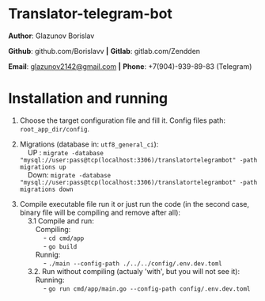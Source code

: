 # Translator-telegram-bot

**Author**: Glazunov Borislav

**Github**: github.com/Borislavv **|**
**Gitlab**: gitlab.com/Zendden

**Email**: glazunov2142@gmail.com **|**
**Phone**: +7(904)-939-89-83 (Telegram)

# Installation and running

1. Choose the target configuration file and fill it. Config files path: `root_app_dir/config`.

2. Migrations (database in: `utf8_general_ci`):<br />
&nbsp;&nbsp;&nbsp;&nbsp;UP  : `migrate -database "mysql://user:pass@tcp(localhost:3306)/translatortelegrambot" -path migrations up`<br />
&nbsp;&nbsp;&nbsp;&nbsp;Down: `migrate -database "mysql://user:pass@tcp(localhost:3306)/translatortelegrambot" -path migrations down`

3. Compile executable file run it or just run the code (in the second case, binary file will be compiling and remove after all):<br />
&nbsp;&nbsp;&nbsp;&nbsp;3.1 Compile and run:<br />
&nbsp;&nbsp;&nbsp;&nbsp;&nbsp;&nbsp;&nbsp;&nbsp;Compiling:<br />
&nbsp;&nbsp;&nbsp;&nbsp;&nbsp;&nbsp;&nbsp;&nbsp;&nbsp;&nbsp;&nbsp;&nbsp;- `cd cmd/app`<br />
&nbsp;&nbsp;&nbsp;&nbsp;&nbsp;&nbsp;&nbsp;&nbsp;&nbsp;&nbsp;&nbsp;&nbsp;- `go build`<br />
&nbsp;&nbsp;&nbsp;&nbsp;&nbsp;&nbsp;&nbsp;&nbsp;Runnig:<br />
&nbsp;&nbsp;&nbsp;&nbsp;&nbsp;&nbsp;&nbsp;&nbsp;&nbsp;&nbsp;&nbsp;&nbsp;- `./main --config-path ./../../config/.env.dev.toml`<br />
&nbsp;&nbsp;&nbsp;&nbsp;3.2. Run without compiling (actualy 'with', but you will not see it):<br />
&nbsp;&nbsp;&nbsp;&nbsp;&nbsp;&nbsp;&nbsp;&nbsp;Running:<br />
&nbsp;&nbsp;&nbsp;&nbsp;&nbsp;&nbsp;&nbsp;&nbsp;&nbsp;&nbsp;&nbsp;&nbsp;- `go run cmd/app/main.go --config-path config/.env.dev.toml`<br />
